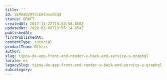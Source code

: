 ```yaml
---
title: ''
id: SEMAaDZ9YccEAsuuumCqQ
status: DRAFT
createdAt: 2017-11-22T15:53:58.850Z
updatedAt: 2020-03-06T13:55:14.854Z
publishedAt: 
firstPublishedAt: 
contentType: tutorial
productTeam: Others
author: 
slug: tipos-de-app-front-end-render-x-back-end-service-x-graphql
locale: es
legacySlug: tipos-de-app-front-end-render-x-back-end-service-x-graphql
subcategory: 
---
```



